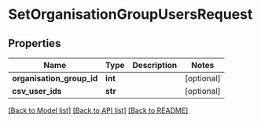 # SetOrganisationGroupUsersRequest

## Properties
Name | Type | Description | Notes
------------ | ------------- | ------------- | -------------
**organisation_group_id** | **int** |  | [optional] 
**csv_user_ids** | **str** |  | [optional] 

[[Back to Model list]](../README.md#documentation-for-models) [[Back to API list]](../README.md#documentation-for-api-endpoints) [[Back to README]](../README.md)


